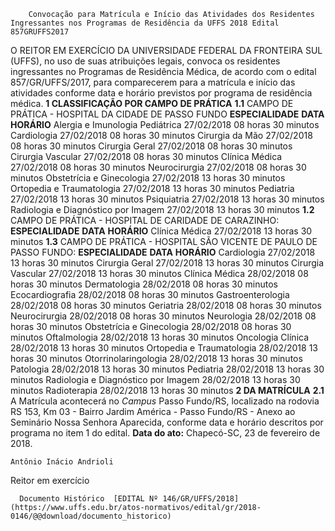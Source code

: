         Convocação para Matrícula e Início das Atividades dos Residentes Ingressantes nos Programas de Residência da UFFS 2018 Edital 857GRUFFS2017  

 O REITOR EM EXERCÍCIO DA UNIVERSIDADE FEDERAL DA FRONTEIRA SUL (UFFS), no uso de suas atribuições legais, convoca os residentes ingressantes no Programas de Residência Médica, de acordo com o edital 857/GR/UFFS/2017, para comparecerem para a matrícula e início das atividades conforme data e horário previstos por programa de residência médica.   **1 CLASSIFICAÇÃO POR CAMPO DE PRÁTICA**  **1.1** CAMPO DE PRÁTICA - HOSPITAL DA CIDADE DE PASSO FUNDO     **ESPECIALIDADE**    **DATA**    **HORÁRIO**      Alergia e Imunologia Pediátrica   27/02/2018   08 horas 30 minutos     Cardiologia   27/02/2018   08 horas 30 minutos     Cirurgia da Mão   27/02/2018   08 horas 30 minutos     Cirurgia Geral   27/02/2018   08 horas 30 minutos     Cirurgia Vascular   27/02/2018   08 horas 30 minutos     Clínica Médica   27/02/2018   08 horas 30 minutos     Neurocirurgia   27/02/2018   08 horas 30 minutos     Obstetrícia e Ginecologia   27/02/2018   13 horas 30 minutos     Ortopedia e Traumatologia   27/02/2018   13 horas 30 minutos     Pediatria   27/02/2018   13 horas 30 minutos     Psiquiatria   27/02/2018   13 horas 30 minutos     Radiologia e Diagnóstico por Imagem   27/02/2018   13 horas 30 minutos     **1.2** CAMPO DE PRÁTICA - HOSPITAL DE CARIDADE DE CARAZINHO:     **ESPECIALIDADE**    **DATA**    **HORÁRIO**      Clínica Médica   27/02/2018   13 horas 30 minutos     **1.3** CAMPO DE PRÁTICA - HOSPITAL SÃO VICENTE DE PAULO DE PASSO FUNDO:     **ESPECIALIDADE**    **DATA**    **HORÁRIO**      Cardiologia   27/02/2018   13 horas 30 minutos     Cirurgia Geral   27/02/2018   13 horas 30 minutos     Cirurgia Vascular   27/02/2018   13 horas 30 minutos     Clínica Médica   28/02/2018   08 horas 30 minutos     Dermatologia   28/02/2018   08 horas 30 minutos     Ecocardiografia   28/02/2018   08 horas 30 minutos     Gastroenterologia   28/02/2018   08 horas 30 minutos     Geriatria   28/02/2018   08 horas 30 minutos     Neurocirurgia   28/02/2018   08 horas 30 minutos     Neurologia   28/02/2018   08 horas 30 minutos     Obstetrícia e Ginecologia   28/02/2018   08 horas 30 minutos     Oftalmologia   28/02/2018   13 horas 30 minutos     Oncologia Clínica   28/02/2018   13 horas 30 minutos     Ortopedia e Traumatologia   28/02/2018   13 horas 30 minutos     Otorrinolaringologia   28/02/2018   13 horas 30 minutos     Patologia   28/02/2018   13 horas 30 minutos     Pediatria   28/02/2018   13 horas 30 minutos     Radiologia e Diagnóstico por Imagem   28/02/2018   13 horas 30 minutos     Radioterapia   28/02/2018   13 horas 30 minutos       **2 DA MATRÍCULA**  **2.1** A Matrícula acontecerá no *Campus* Passo Fundo/RS, localizado na rodovia RS 153, Km 03 - Bairro Jardim América - Passo Fundo/RS - Anexo ao Seminário Nossa Senhora Aparecida, conforme data e horário descritos por programa no item 1 do edital.      **Data do ato:** Chapecó-SC, 23 de fevereiro de 2018.   
 

    Antônio Inácio Andrioli   
 Reitor em exercício 

      Documento Histórico  [EDITAL Nº 146/GR/UFFS/2018](https://www.uffs.edu.br/atos-normativos/edital/gr/2018-0146/@@download/documento_historico)     
      